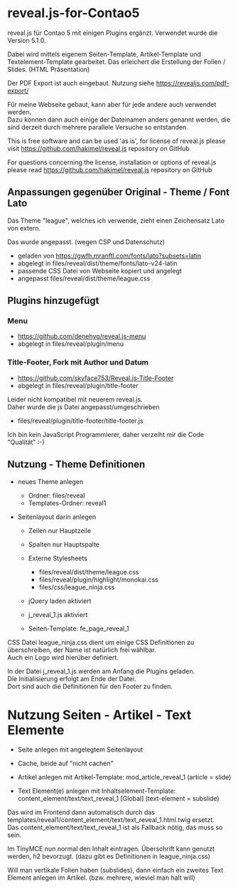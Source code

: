 # reveal.js-for-Contao5
reveal.js für Contao 5 mit einigen Plugins ergänzt. Verwendet wurde die Version 5.1.0.

Dabei wird mittels eigenem Seiten-Template, Artikel-Template und Textelement-Template gearbeitet. Das erleichert die Erstellung der Folien / Slides. (HTML Präsentation)

Der PDF Export ist auch eingebaut. Nutzung siehe https://revealjs.com/pdf-export/

Für meine Webseite gebaut, kann aber für jede andere auch verwendet werden.<br>
Dazu können dann auch einige der Dateinamen anders genannt werden, die sind derzeit durch mehrere parallele Versuche so entstanden.

This is free software and can be used 'as is', for license of reveal.js please visit https://github.com/hakimel/reveal.js repository on GitHub

For questions concerning the license, installation or options of reveal.js please read https://github.com/hakimel/reveal.js repository on GitHub

## Anpassungen gegenüber Original - Theme / Font Lato

Das Theme "league", welches ich verwende, zieht einen Zeichensatz Lato von extern.

Das wurde angepasst. (wegen CSP und Datenschutz)

- geladen von https://gwfh.mranftl.com/fonts/lato?subsets=latin
- abgelegt in files/reveal/dist/theme/fonts/lato-v24-latin
- passende CSS Datei von Webseite kopiert und angelegt
- angepasst files/reveal/dist/theme/league.css 

## Plugins hinzugefügt
### Menu
- https://github.com/denehyg/reveal.js-menu
- abgelegt in files/reveal/plugin/menu

### Title-Footer, Fork mit Author und Datum
- https://github.com/skyface753/Reveal.js-Title-Footer
- abgelegt in files/reveal/plugin/title-footer

Leider nicht kompatibel mit neuerem reveal.js.<br>
Daher wurde die js Datei angepasst/umgeschrieben
- files/reveal/plugin/title-footer/title-footer.js

Ich bin kein JavaScript Programmierer, daher verzeiht mir die Code "Qualität" :-) 

## Nutzung - Theme Definitionen
- neues Theme anlegen
  - Ordner: files/reveal
  - Templates-Ordner: reveal1

- Seitenlayout darin anlegen
  - Zeilen nur Hauptzeile
  - Spalten nur Hauptspalte

  - Externe Stylesheets
    - files/reveal/dist/theme/league.css
    - files/reveal/plugin/highlight/monokai.css
    - files/css/league_ninja.css
  - jQuery laden aktiviert
  - j_reveal_1.js aktiviert
  
  - Seiten-Template: fe_page_reveal_1

CSS Datei league_ninja.css dient um einige CSS Definitionen zu überschreiben, der Name ist natürlich frei wählbar.<br>
Auch ein Logo wird hierüber definiert.

In der Datei j_reveal_1.js werden am Anfang die Plugins geladen.<br>
Die Initialisierung erfolgt am Ende der Datei.<br>
Dort sind auch die Definitionen für den Footer zu finden.


# Nutzung Seiten - Artikel - Text Elemente
- Seite anlegen mit angelegtem Seitenlayout
- Cache, beide auf "nicht cachen"

- Artikel anlegen mit Artikel-Template: mod_article_reveal_1 (article = slide)
- Text Element(e) anlegen mit Inhaltselement-Template: content_element/text/text_reveal_1 [Global] (text-element = subslide)

Das wird im Frontend dann automatisch durch das templates/reveal1/content_element/text/text_reveal_1.html.twig ersetzt.<br>
Das content_element/text/text_reveal_1 ist als Fallback nötig, das muss so sein.

Im TinyMCE nun normal den Inhalt eintragen. Überschrift kann genutzt werden, h2 bevorzugt. (dazu gibt es Definitionen in league_ninja.css)

Will man vertikale Folien haben (subslides), dann einfach ein zweites Text Element anlegen im Artikel. (bzw. mehrere, wieviel man halt will)
